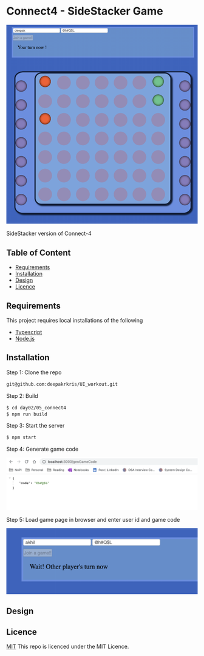 # Connect4 - SideStacker Game

![cover](https://github.com/deepakrkris/UI_workout/blob/main/day02/05_connect4/connect4_page.png?raw=true)

SideStacker version of Connect-4

## Table of Content

- [Requirements](#Requirements)
- [Installation](#installation)
- [Design](#Design)
- [Licence](#Licence)

## Requirements

This project requires local installations of the following

- [Typescript](https://www.typescriptlang.org/download)
- [Node.js](https://nodejs.org)

## Installation

Step 1: Clone the repo

```bash
git@github.com:deepakrkris/UI_workout.git
```

Step 2: Build

```bash
$ cd day02/05_connect4
$ npm run build
```

Step 3: Start the server

```bash
$ npm start
```

Step 4: Generate game code

![generate game code](https://github.com/deepakrkris/UI_workout/blob/main/day02/05_connect4/Generate_game_code.png?raw=true)


Step 5: Load game page in browser and enter user id and game code

![load game page](https://github.com/deepakrkris/UI_workout/blob/main/day02/05_connect4/user_details.png?raw=true)


## Design


## Licence
[MIT](/LICENCE)
This repo is licenced under the MIT Licence.
